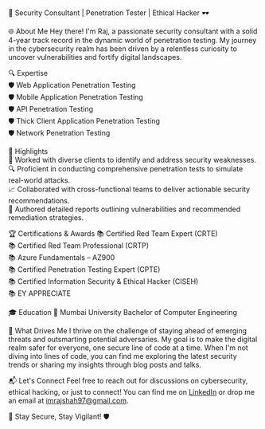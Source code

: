 🔐 Security Consultant | Penetration Tester | Ethical Hacker 🕶️

🌐 About Me
Hey there! I'm Raj, a passionate security consultant with a solid 4-year track record in the dynamic world of penetration testing. My journey in the cybersecurity realm has been driven by a relentless curiosity to uncover vulnerabilities and fortify digital landscapes.

🔍 Expertise<br>
🛡️ Web Application Penetration Testing<br>
🛡️ Mobile Application Penetration Testing<br>
🛡️ API Penetration Testing<br>
🛡️ Thick Client Application Penetration Testing<br>
🛡️ Network Penetration Testing<br>

🚀 Highlights<br>
💼 Worked with diverse clients to identify and address security weaknesses.<br>
🔍 Proficient in conducting comprehensive penetration tests to simulate real-world attacks.<br>
📈 Collaborated with cross-functional teams to deliver actionable security recommendations.<br>
📝 Authored detailed reports outlining vulnerabilities and recommended remediation strategies.<br>

🏆 Certifications & Awards
📚 Certified Red Team Expert (CRTE)<br>
📚 Certified Red Team Professional (CRTP)<br>
📚 Azure Fundamentals – AZ900<br>
📚 Certified Penetration Testing Expert (CPTE)<br>
📚 Certified Information Security & Ethical Hacker (CISEH)<br>
📚 EY APPRECIATE

🎓 Education 
📖 Mumbai University
  Bachelor of Computer Engineering

🌟 What Drives Me
I thrive on the challenge of staying ahead of emerging threats and outsmarting potential adversaries. My goal is to make the digital realm safer for everyone, one secure line of code at a time. When I'm not diving into lines of code, you can find me exploring the latest security trends or sharing my insights through blog posts and talks.

📬 Let's Connect
Feel free to reach out for discussions on cybersecurity, ethical hacking, or just to connect! You can find me on [LinkedIn](https://www.linkedin.com/in/imraj-shah/) or drop me an email at imrajshah97@gmail.com.

🔑 Stay Secure, Stay Vigilant! 🛡️
